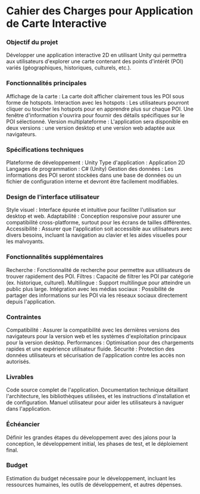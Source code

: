 # Cahier des Charges pour Application de Carte Interactive

### Objectif du projet

Développer une application interactive 2D en utilisant Unity qui permettra aux utilisateurs d'explorer une carte contenant des points d'intérêt (POI) variés (géographiques, historiques, culturels, etc.).

### Fonctionnalités principales

Affichage de la carte : La carte doit afficher clairement tous les POI sous forme de hotspots.
Interaction avec les hotspots : Les utilisateurs pourront cliquer ou toucher les hotspots pour en apprendre plus sur chaque POI. Une fenêtre d'information s'ouvrira pour fournir des détails spécifiques sur le POI sélectionné.
Version multiplateforme : L'application sera disponible en deux versions : une version desktop et une version web adaptée aux navigateurs.

### Spécifications techniques

Plateforme de développement : Unity
Type d'application : Application 2D
Langages de programmation : C# (Unity)
Gestion des données : Les informations des POI seront stockées dans une base de données ou un fichier de configuration interne et devront être facilement modifiables.

### Design de l'interface utilisateur

Style visuel : Interface épurée et intuitive pour faciliter l'utilisation sur desktop et web.
Adaptabilité : Conception responsive pour assurer une compatibilité cross-platforme, surtout pour les écrans de tailles différentes.
Accessibilité : Assurer que l'application soit accessible aux utilisateurs avec divers besoins, incluant la navigation au clavier et les aides visuelles pour les malvoyants.

### Fonctionnalités supplémentaires

Recherche : Fonctionnalité de recherche pour permettre aux utilisateurs de trouver rapidement des POI.
Filtres : Capacité de filtrer les POI par catégorie (ex. historique, culturel).
Multilingue : Support multilingue pour atteindre un public plus large.
Intégration avec les médias sociaux : Possibilité de partager des informations sur les POI via les réseaux sociaux directement depuis l'application.

### Contraintes

Compatibilité : Assurer la compatibilité avec les dernières versions des navigateurs pour la version web et les systèmes d'exploitation principaux pour la version desktop.
Performances : Optimisation pour des chargements rapides et une expérience utilisateur fluide.
Sécurité : Protection des données utilisateurs et sécurisation de l'application contre les accès non autorisés.

### Livrables

Code source complet de l'application.
Documentation technique détaillant l'architecture, les bibliothèques utilisées, et les instructions d'installation et de configuration.
Manuel utilisateur pour aider les utilisateurs à naviguer dans l'application.

### Échéancier

Définir les grandes étapes du développement avec des jalons pour la conception, le développement initial, les phases de test, et le déploiement final.

### Budget

Estimation du budget nécessaire pour le développement, incluant les ressources humaines, les outils de développement, et autres dépenses.